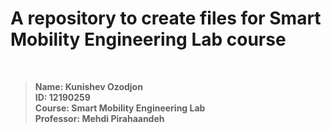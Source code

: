 # A repository to create files for Smart Mobility Engineering Lab course

<br/>

>**Name: Kunishev Ozodjon**<br/>
>**ID: 12190259**<br/>
>**Course: Smart Mobility Engineering Lab**<br/>
>**Professor: Mehdi Pirahaandeh**<br/>
